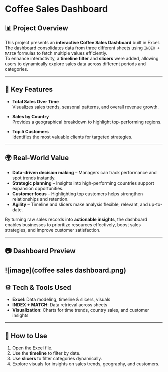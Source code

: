 # Coffee Sales Dashboard

## 📊 Project Overview
This project presents an **interactive Coffee Sales Dashboard** built in Excel.  
The dashboard consolidates data from three different sheets using `INDEX + MATCH` formulas to fetch multiple values efficiently.  
To enhance interactivity, a **timeline filter** and **slicers** were added, allowing users to dynamically explore sales data across different periods and categories.

---

## 🔎 Key Features
- **Total Sales Over Time**  
  Visualizes sales trends, seasonal patterns, and overall revenue growth.  

- **Sales by Country**  
  Provides a geographical breakdown to highlight top-performing regions.  

- **Top 5 Customers**  
  Identifies the most valuable clients for targeted strategies.  

---

## 🌍 Real-World Value
- **Data-driven decision making** – Managers can track performance and spot trends instantly.  
- **Strategic planning** – Insights into high-performing countries support expansion opportunities.  
- **Customer focus** – Highlighting top customers helps strengthen relationships and retention.  
- **Agility** – Timeline and slicers make analysis flexible, relevant, and up-to-date.  

By turning raw sales records into **actionable insights**, the dashboard enables businesses to prioritize resources effectively, boost sales strategies, and improve customer satisfaction.

---

## 📷 Dashboard Preview
![image](coffee sales dashboard.png)
---

## ⚙️ Tech & Tools Used
- **Excel**: Data modeling, timeline & slicers, visuals  
- **INDEX + MATCH**: Data retrieval across sheets  
- **Visualization**: Charts for time trends, country sales, and customer insights  

---

## 🚀 How to Use
1. Open the Excel file.  
2. Use the **timeline** to filter by date.  
3. Use **slicers** to filter categories dynamically.  
4. Explore visuals for insights on sales trends, geography, and customers.  
